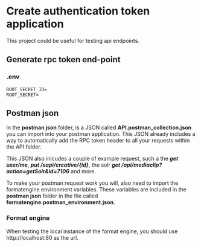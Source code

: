 # Create authentication token application
This project could be useful for testing api endpoints.

## Generate rpc token end-point
### .env
```
ROOT_SECRET_ID=
ROOT_SECRET=
```

## Postman json
In the **postman json** folder, is a JSON called **API.postman_collection.json** you can import into your postman application. This JSON already includes a way to automatically add the RPC token header to all your requests within the API folder.

This JSON also inlcudes a couple of example request, such a the **_get user/me_**, **_put /sapi/creative/{id}_**, the solr **_get /api/mediaclip?action=getSolr&id=7106_** and more.

To make your postman request work you will, also need to import the formatengine environment variables. These variables are included in the **postman json** folder in the file called **formatengine.postman_environment.json**.

### Format engine
When testing the local instance of the format engine, you should use 
http://localhost:80 as the url.
